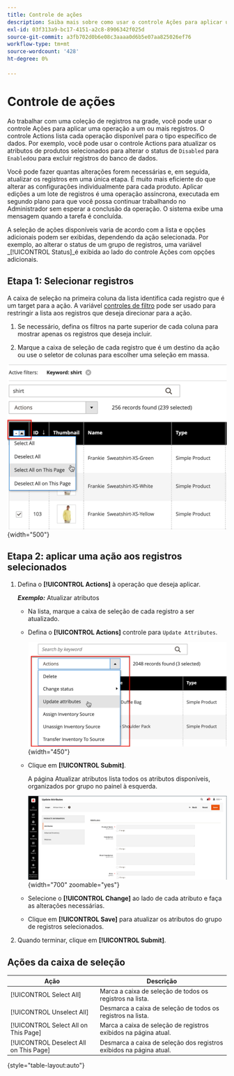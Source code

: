 ```yaml
---
title: Controle de ações
description: Saiba mais sobre como usar o controle Ações para aplicar uma operação a um ou mais registros no Administrador.
exl-id: 03f313a9-bc17-4151-a2c8-8906342f025d
source-git-commit: a3fb702d0b6e08c3aaaa0d6b5e07aa825026ef76
workflow-type: tm+mt
source-wordcount: '428'
ht-degree: 0%

---
```


# Controle de ações

Ao trabalhar com uma coleção de registros na grade, você pode usar o controle Ações para aplicar uma operação a um ou mais registros. O controle Actions lista cada operação disponível para o tipo específico de dados. Por exemplo, você pode usar o controle Actions para atualizar os atributos de produtos selecionados para alterar o status de `Disabled` para `Enabled`ou para excluir registros do banco de dados.

Você pode fazer quantas alterações forem necessárias e, em seguida, atualizar os registros em uma única etapa. É muito mais eficiente do que alterar as configurações individualmente para cada produto. Aplicar edições a um lote de registros é uma operação assíncrona, executada em segundo plano para que você possa continuar trabalhando no Administrador sem esperar a conclusão da operação. O sistema exibe uma mensagem quando a tarefa é concluída.

A seleção de ações disponíveis varia de acordo com a lista e opções adicionais podem ser exibidas, dependendo da ação selecionada. Por exemplo, ao alterar o status de um grupo de registros, uma variável _[!UICONTROL Status]_é exibida ao lado do controle Ações com opções adicionais.

## Etapa 1: Selecionar registros

A caixa de seleção na primeira coluna da lista identifica cada registro que é um target para a ação. A variável [controles de filtro](admin-grid-controls.md) pode ser usado para restringir a lista aos registros que deseja direcionar para a ação.

1. Se necessário, defina os filtros na parte superior de cada coluna para mostrar apenas os registros que deseja incluir.

1. Marque a caixa de seleção de cada registro que é um destino da ação ou use o seletor de colunas para escolher uma seleção em massa.

![Marcar ou desmarcar tudo ou tudo na página](./assets/action-change-selection.png){width="500"}

## Etapa 2: aplicar uma ação aos registros selecionados

1. Defina o **[!UICONTROL Actions]** à operação que deseja aplicar.

   **_Exemplo:_** Atualizar atributos

   - Na lista, marque a caixa de seleção de cada registro a ser atualizado.

   - Defina o **[!UICONTROL Actions]** controle para `Update Attributes`.

     ![Selecionar a ação Atualizar Atributos](./assets/action-select.png){width="450"}

   - Clique em **[!UICONTROL Submit]**.

     A página Atualizar atributos lista todos os atributos disponíveis, organizados por grupo no painel à esquerda.

     ![Página Atualizar Atributos](./assets/action-update-attributes.png){width="700" zoomable="yes"}

   - Selecione o **[!UICONTROL Change]** ao lado de cada atributo e faça as alterações necessárias.

   - Clique em **[!UICONTROL Save]** para atualizar os atributos do grupo de registros selecionados.

1. Quando terminar, clique em **[!UICONTROL Submit]**.

## Ações da caixa de seleção

| Ação | Descrição |
|--- |--- |
| [!UICONTROL Select All] | Marca a caixa de seleção de todos os registros na lista. |
| [!UICONTROL Unselect All] | Desmarca a caixa de seleção de todos os registros na lista. |
| [!UICONTROL Select All on This Page] | Marca a caixa de seleção de registros exibidos na página atual. |
| [!UICONTROL Deselect All on This Page] | Desmarca a caixa de seleção dos registros exibidos na página atual. |

{style="table-layout:auto"}
